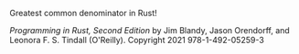 Greatest common denominator in Rust!

*Programming in Rust, Second Edition* by Jim Blandy, Jason Orendorff,
and Leonora F. S. Tindall (O'Reilly). Copyright 2021 978-1-492-05259-3
